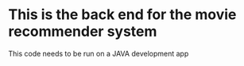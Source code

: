 # This is the back end for the movie recommender system

This code needs to be run on a JAVA development app
